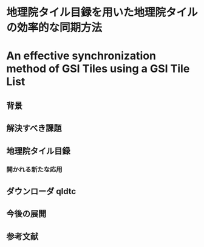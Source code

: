 # 地理院タイル目録を用いた地理院タイルの効率的な同期方法
# An effective synchronization method of GSI Tiles using a GSI Tile List

## 背景

## 解決すべき課題

## 地理院タイル目録

### 開かれる新たな応用

## ダウンローダ qldtc

## 今後の展開

## 参考文献
